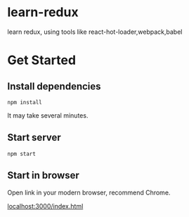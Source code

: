 # learn-redux
learn redux, using tools like react-hot-loader,webpack,babel

# Get Started
## Install dependencies
```
npm install
```
It may take several minutes. 
## Start server
```
npm start
```
## Start in browser
Open link in your modern browser, recommend Chrome.

[localhost:3000/index.html](localhost:3000/index.html)



